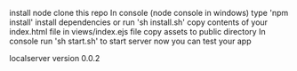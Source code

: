 install node
clone this repo
In console (node console in windows) type 'npm install' install dependencies or run 'sh install.sh'
copy contents of your index.html file in views/index.ejs file
copy assets to public directory
In console run 'sh start.sh' to start server
now you can test your app 

localserver version 0.0.2